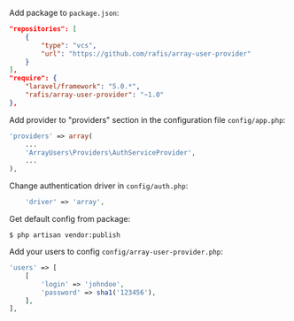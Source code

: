 Add package to `package.json`:
```json
"repositories": [
    {
        "type": "vcs",
        "url": "https://github.com/rafis/array-user-provider"
    }
],
"require": {
	"laravel/framework": "5.0.*",
    "rafis/array-user-provider": "~1.0"
},
```

Add provider to "providers" section in the configuration file `config/app.php`:
```php
'providers' => array(
    ...
    'ArrayUsers\Providers\AuthServiceProvider',
    ...
),
```

Change authentication driver in `config/auth.php`:
```php
	'driver' => 'array',
```

Get default config from package:
```
$ php artisan vendor:publish
```

Add your users to config `config/array-user-provider.php`:
```php
'users' => [
    [
        'login' => 'johndoe',
        'password' => sha1('123456'),
    ],
],
```
